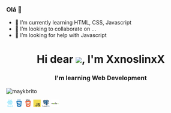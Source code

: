 ### Olá 👋

- 🌱 I’m currently learning HTML, CSS, Javascript
- 👯 I’m looking to collaborate on ...
- 🤔 I’m looking for help with Javascript

<h1 align="center">Hi dear <img src="https://raw.githubusercontent.com/kaueMarques/kaueMarques/master/hi.gif" width="30px">, I'm XxnoslinxX</h1>
<h3 align="center">I'm learning Web Development</h3>
<p align="left"> <img src="https://komarev.com/ghpvc/?username=maykbrito" alt="maykbrito" /> </p>

<p align="left">
<img src="https://raw.githubusercontent.com/devicons/devicon/master/icons/react/react-original-wordmark.svg" alt="react" width="20" height="20"/>
<img src="https://raw.githubusercontent.com/devicons/devicon/master/icons/css3/css3-plain-wordmark.svg" alt="css3"  width="20" height="20"/>
<img src="https://raw.githubusercontent.com/devicons/devicon/master/icons/html5/html5-original-wordmark.svg" alt="html5"  width="20" height="20"/>
<img src="https://raw.githubusercontent.com/devicons/devicon/master/icons/javascript/javascript-original.svg" alt="javascript" width="20" height="20"/>
<img src="https://raw.githubusercontent.com/devicons/devicon/master/icons/postgresql/postgresql-original-wordmark.svg" alt="postgresql" width="20" height="20"/>
<img src="https://raw.githubusercontent.com/devicons/devicon/master/icons/nodejs/nodejs-original-wordmark.svg" alt="nodejs" width="20" height="20"/></p><p align="center">
</p>




